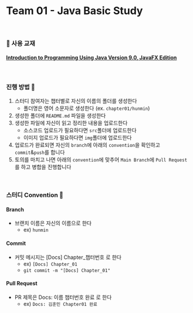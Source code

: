 # Team 01 - Java Basic Study
<br/>

### 📖 사용 교재
#### [Introduction to Programming Using Java Version 9.0, JavaFX Edition](https://math.hws.edu/javanotes/index.html)

<br/>

### 진행 방법 🥊
1. 스터디 참여자는 챕터별로 자신의 이름의 폴더를 생성한다
   - 폴더명은 영어 소문자로 생성한다 (ex. `chapter01/hunmin`)
2. 생성한 폴더에 `README.md` 파일을 생성한다
3. 생성한 파일에 자신이 읽고 정리한 내용을 업로드한다
   - 소스코드 업로드가 필요하다면 `src`폴더에 업로드한다
   - 이미지 업로드가 필요하다면 `img`폴더에 업로드한다
4. 업로드가 완료되면 자신의 `branch`에 아래의 `convention`을 확인하고 `commit`&`push`를 합니다
5. 토의를 마치고 나면 아래의 `convention`에 맞추어 `Main Branch`에 `Pull Request`를 하고 병합을 진행합니다

<br/>

### 스터디 Convention 📣
#### Branch
- 브랜치 이름은 자신의 이름으로 한다
  - ex) `hunmin`

#### Commit
- 커밋 메시지는 [Docs] Chapter_챕터번호 로 한다
  - ex) `[Docs] Chapter_01`
  - `git commit -m "[Docs] Chapter_01"`
#### Pull Request
- PR 제목은 Docs: 이름 챕터번호 완료 로 한다
  - ex) `Docs: 김훈민 Chapter01 완료`

<br/>

